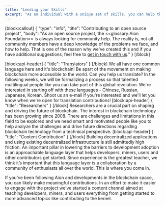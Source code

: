 ```yaml
---
title: "Lending your Skills"
excerpt: "As an individual with a unique set of skills, you can help the Aion mission and get compensated for your efforts."
---
```

[block:callout]
{
  "type": "info",
  "title": "Contributing to an open source project",
  "body": "As an open source project, the <<glossary:Aion Foundation>> is always looking for community help. The reality is, not all community members have a deep knowledge of the problems we face, and how to help. That is one of the reason why we've created this and if you have additional suggestions, feel free to [get in touch with us](https://aionnetwork.atlassian.net/servicedesk/customer/portal/9)."
}
[/block]

[block:api-header]
{
  "title": "Translators"
}
[/block]
We all have one common language here and it's blockchain! Be apart of the movement on making blockchain more accessible to the world. Can you help us translate? In the following weeks, we will be formalizing a process so that talented multilingual people like you can take part of this global revolution. We're interested in starting off with these languages - Chinese, Russian, Japanese, Korean. Shoot us an e-mail if you're interested and we'll let you know when we're open for translation contributions!
[block:api-header]
{
  "title": "Researchers"
}
[/block]
Researchers are a crucial part on shaping and driving the future of blockchain. The interest in blockchain technology has been growing since 2008. There are challenges and limitations in this field to be explored and we need smart and motivated people like you to help analyze the challenges and drive future directions regarding blockchain technology from a technical perspective. 
[block:api-header]
{
  "title": "Content Contribution"
}
[/block]
Building decentralized applications and using existing decentralized infrastructure is still admittedly high friction. An important pillar in lowering the barriers to development adoption is an approachable language layer that helps developers, miners, users and other contributors get started. Since experience is the greatest teacher, we think it’s important that this language layer is a collaboration by a community of enthusiasts all over the world. This is where you come in.

If you've been following Aion and developments in the blockchain space, you can likely make meaningful contributions. In an effort to make it easier to engage with the project we’ve started a content channel aimed at teaching developers, miners, and users everything from getting started to more advanced topics like contributing to the kernel.